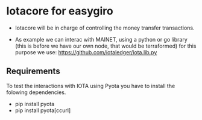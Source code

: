 # Iotacore for easygiro


* Iotacore will be in charge of controlling the money transfer transactions. 

* As example we can interac with MAINET, using a python or go library 
(this is before we have our own node, that would be terraformed) for this purpose 
we use: https://github.com/iotaledger/iota.lib.py


## Requirements 
To test the interactions with IOTA using Pyota you have to install
the folowing dependencies. 

* pip install pyota
* pip install pyota[ccurl]


